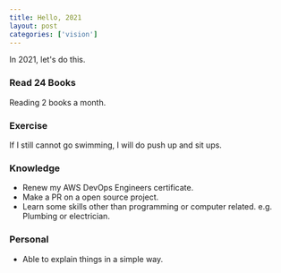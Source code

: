 ```yaml
---
title: Hello, 2021
layout: post
categories: ['vision']
---
```

In 2021, let's do this.

### Read 24 Books

Reading 2 books a month.

### Exercise

If I still cannot go swimming, I will do push up and sit ups.

### Knowledge

- Renew my AWS DevOps Engineers certificate.
- Make a PR on a open source project.
- Learn some skills other than programming or computer related. e.g. Plumbing or electrician. 

### Personal

- Able to explain things in a simple way. 
